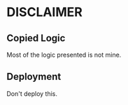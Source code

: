 # DISCLAIMER
## Copied Logic
Most of the logic presented is not mine.

## Deployment
Don't deploy this.
